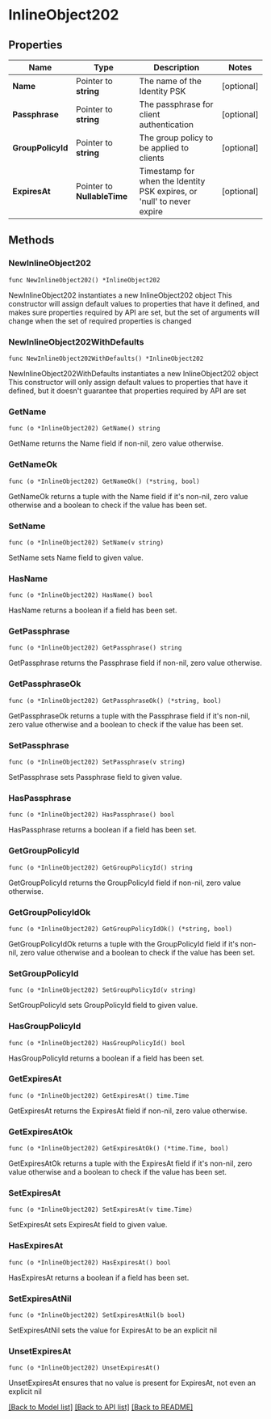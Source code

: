 # InlineObject202

## Properties

Name | Type | Description | Notes
------------ | ------------- | ------------- | -------------
**Name** | Pointer to **string** | The name of the Identity PSK | [optional] 
**Passphrase** | Pointer to **string** | The passphrase for client authentication | [optional] 
**GroupPolicyId** | Pointer to **string** | The group policy to be applied to clients | [optional] 
**ExpiresAt** | Pointer to **NullableTime** | Timestamp for when the Identity PSK expires, or &#39;null&#39; to never expire | [optional] 

## Methods

### NewInlineObject202

`func NewInlineObject202() *InlineObject202`

NewInlineObject202 instantiates a new InlineObject202 object
This constructor will assign default values to properties that have it defined,
and makes sure properties required by API are set, but the set of arguments
will change when the set of required properties is changed

### NewInlineObject202WithDefaults

`func NewInlineObject202WithDefaults() *InlineObject202`

NewInlineObject202WithDefaults instantiates a new InlineObject202 object
This constructor will only assign default values to properties that have it defined,
but it doesn't guarantee that properties required by API are set

### GetName

`func (o *InlineObject202) GetName() string`

GetName returns the Name field if non-nil, zero value otherwise.

### GetNameOk

`func (o *InlineObject202) GetNameOk() (*string, bool)`

GetNameOk returns a tuple with the Name field if it's non-nil, zero value otherwise
and a boolean to check if the value has been set.

### SetName

`func (o *InlineObject202) SetName(v string)`

SetName sets Name field to given value.

### HasName

`func (o *InlineObject202) HasName() bool`

HasName returns a boolean if a field has been set.

### GetPassphrase

`func (o *InlineObject202) GetPassphrase() string`

GetPassphrase returns the Passphrase field if non-nil, zero value otherwise.

### GetPassphraseOk

`func (o *InlineObject202) GetPassphraseOk() (*string, bool)`

GetPassphraseOk returns a tuple with the Passphrase field if it's non-nil, zero value otherwise
and a boolean to check if the value has been set.

### SetPassphrase

`func (o *InlineObject202) SetPassphrase(v string)`

SetPassphrase sets Passphrase field to given value.

### HasPassphrase

`func (o *InlineObject202) HasPassphrase() bool`

HasPassphrase returns a boolean if a field has been set.

### GetGroupPolicyId

`func (o *InlineObject202) GetGroupPolicyId() string`

GetGroupPolicyId returns the GroupPolicyId field if non-nil, zero value otherwise.

### GetGroupPolicyIdOk

`func (o *InlineObject202) GetGroupPolicyIdOk() (*string, bool)`

GetGroupPolicyIdOk returns a tuple with the GroupPolicyId field if it's non-nil, zero value otherwise
and a boolean to check if the value has been set.

### SetGroupPolicyId

`func (o *InlineObject202) SetGroupPolicyId(v string)`

SetGroupPolicyId sets GroupPolicyId field to given value.

### HasGroupPolicyId

`func (o *InlineObject202) HasGroupPolicyId() bool`

HasGroupPolicyId returns a boolean if a field has been set.

### GetExpiresAt

`func (o *InlineObject202) GetExpiresAt() time.Time`

GetExpiresAt returns the ExpiresAt field if non-nil, zero value otherwise.

### GetExpiresAtOk

`func (o *InlineObject202) GetExpiresAtOk() (*time.Time, bool)`

GetExpiresAtOk returns a tuple with the ExpiresAt field if it's non-nil, zero value otherwise
and a boolean to check if the value has been set.

### SetExpiresAt

`func (o *InlineObject202) SetExpiresAt(v time.Time)`

SetExpiresAt sets ExpiresAt field to given value.

### HasExpiresAt

`func (o *InlineObject202) HasExpiresAt() bool`

HasExpiresAt returns a boolean if a field has been set.

### SetExpiresAtNil

`func (o *InlineObject202) SetExpiresAtNil(b bool)`

 SetExpiresAtNil sets the value for ExpiresAt to be an explicit nil

### UnsetExpiresAt
`func (o *InlineObject202) UnsetExpiresAt()`

UnsetExpiresAt ensures that no value is present for ExpiresAt, not even an explicit nil

[[Back to Model list]](../README.md#documentation-for-models) [[Back to API list]](../README.md#documentation-for-api-endpoints) [[Back to README]](../README.md)


